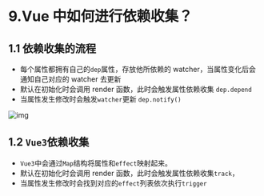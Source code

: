  # 9.Vue 中如何进行依赖收集？[](http://zhufengpeixun.com/test/vue/09.html#_9-vue-中如何进行依赖收集)

 ## 1.1 依赖收集的流程[](http://zhufengpeixun.com/test/vue/09.html#_1-1-依赖收集的流程)

 - 每个属性都拥有自己的`dep`属性，存放他所依赖的 watcher，当属性变化后会通知自己对应的 watcher 去更新
 - 默认在初始化时会调用 render 函数，此时会触发属性依赖收集 `dep.depend`
 - 当属性发生修改时会触发`watcher`更新 `dep.notify()`

![img](https://zishui.oss-cn-beijing.aliyuncs.com/fow.34669a8f.png)

 ## 1.2 `Vue3`依赖收集[](http://zhufengpeixun.com/test/vue/09.html#_1-2-vue3依赖收集)

 - `Vue3`中会通过`Map`结构将属性和`effect`映射起来。
 - 默认在初始化时会调用 render 函数，此时会触发属性依赖收集`track`，
 - 当属性发生修改时会找到对应的`effect`列表依次执行`trigger`